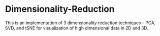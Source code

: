 # Dimensionality-Reduction
This is an implementation of 3 dimensionality reduction techniques - PCA, SVD, and tSNE for visualization of high dimensional data in 2D and 3D.  
